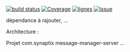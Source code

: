 
[![build status](https://gitlab.talanlabs.com/ci/projects/7/status.png?ref=master)](https://gitlab.talanlabs.com/ci/projects/7?ref=master) [![Coverage](https://img.shields.io/sonar/https/sonar.talanlabs.com/com.synaptix:message-manager/overall_coverage.svg)](https://sonar.talanlabs.com/dashboard/index/411) [![lignes](https://img.shields.io/sonar/https/sonar.talanlabs.com/com.synaptix:message-manager/ncloc.svg?label=Lignes)](https://sonar.talanlabs.com/dashboard/index/411) [![Issue](https://img.shields.io/sonar/https/sonar.talanlabs.com/com.synaptix:message-manager/violations.svg)](https://sonar.talanlabs.com/dashboard/index/411)

dépendance à rajouter, ...

Architecture :

Projet
        <dependency>
            <groupId>com.synaptix</groupId>
            <artifactId>message-manager-server</artifactId>
            <version>...</version>
        </dependency>
